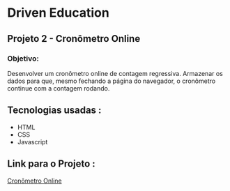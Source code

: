 # Driven Education
## Projeto 2 - Cronômetro Online

### Objetivo:
Desenvolver um cronômetro online de contagem regressiva. Armazenar os dados para que, mesmo fechando a página do navegador, o cronômetro continue com a contagem rodando.

## Tecnologias usadas :
<ul>
<li>HTML</li>
<li>CSS</li>
<li>Javascript</li>
</ul>

## Link para o Projeto :
<a href="#">Cronômetro Online</a>